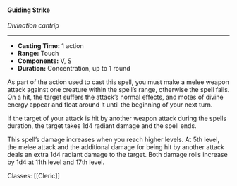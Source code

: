 #### Guiding Strike
*Divination cantrip*
___
- **Casting Time:** 1 action
- **Range:** Touch
- **Components:** V, S
- **Duration:** Concentration, up to 1 round

As part of the action used to cast this spell, you must make a melee weapon attack against one creature within the spell’s range, otherwise the spell fails. On a hit, the target suffers the attack’s normal effects, and motes of divine energy appear and float around it until the beginning of your next turn.

If the target of your attack is hit by another weapon attack during the spells duration, the target takes 1d4 radiant damage and the spell ends. 

This spell’s damage increases when you reach higher levels. At 5th level, the melee attack and the additional damage for being hit by another attack deals an extra 1d4 radiant damage to the target. Both damage rolls increase by 1d4 at 11th level and 17th level.

Classes: [[Cleric]]